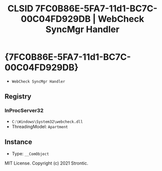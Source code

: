 ﻿---
title: "CLSID 7FC0B86E-5FA7-11d1-BC7C-00C04FD929DB | WebCheck SyncMgr Handler"
excerpt: What is COM-Object CLSID 7FC0B86E-5FA7-11d1-BC7C-00C04FD929DB?
---

# {7FC0B86E-5FA7-11d1-BC7C-00C04FD929DB}

* `WebCheck SyncMgr Handler`

## Registry


### InProcServer32

* `C:\Windows\System32\webcheck.dll`
* ThreadingModel: `Apartment`

## Instance

* Type: `__ComObject`

MIT License. Copyright (c) 2021 Strontic.



